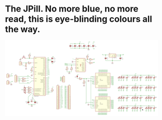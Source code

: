 # The JPill. No more blue, no more read, this is eye-blinding colours all the way.

![image](schematic.png)
